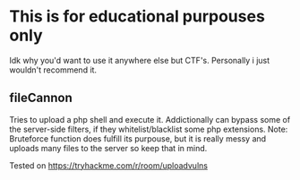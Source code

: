 # This is for educational purpouses only
Idk why you'd want to use it anywhere else but CTF's. Personally i just wouldn't recommend it.

## fileCannon
Tries to upload a php shell and execute it. Addictionally can bypass some of the server-side filters, if they whitelist/blacklist some php extensions.
Note: Bruteforce function does fulfill its purpouse, but it is really messy and uploads many files to the server so keep that in mind.


Tested on https://tryhackme.com/r/room/uploadvulns

